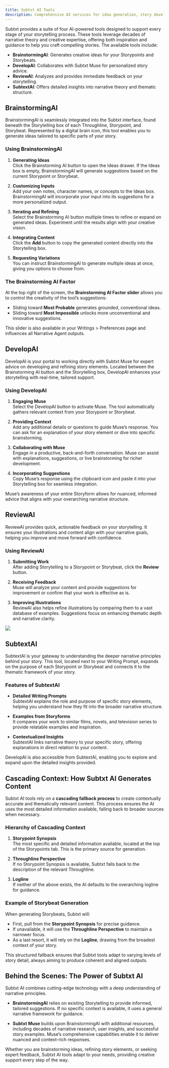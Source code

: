 ```yaml
---
title: Subtxt AI Tools
description: Comprehensive AI services for idea generation, story development, and analysis
---
```


Subtxt provides a suite of four AI-powered tools designed to support every stage of your storytelling process. These tools leverage decades of narrative theory and creative expertise, offering both inspiration and guidance to help you craft compelling stories. The available tools include:

- **BrainstormingAI**: Generates creative ideas for your Storypoints and Storybeats.  
- **DevelopAI**: Collaborates with Subtxt Muse for personalized story advice.  
- **ReviewAI**: Analyzes and provides immediate feedback on your storytelling.  
- **SubtextAI**: Offers detailed insights into narrative theory and thematic structure.

## BrainstormingAI  

BrainstormingAI is seamlessly integrated into the Subtxt interface, found beneath the Storytelling box of each Throughline, Storypoint, and Storybeat. Represented by a digital brain icon, this tool enables you to generate ideas tailored to specific parts of your story.  

### Using BrainstormingAI  

1. **Generating Ideas**  
   Click the Brainstorming AI button to open the Ideas drawer. If the Ideas box is empty, BrainstormingAI will generate suggestions based on the current Storypoint or Storybeat.  

2. **Customizing Inputs**  
   Add your own notes, character names, or concepts to the Ideas box. BrainstormingAI will incorporate your input into its suggestions for a more personalized output.  

3. **Iterating and Refining**  
   Select the Brainstorming AI button multiple times to refine or expand on generated ideas. Experiment until the results align with your creative vision.  

4. **Integrating Content**  
   Click the **Add** button to copy the generated content directly into the Storytelling box.  

5. **Requesting Variations**  
   You can instruct BrainstormingAI to generate multiple ideas at once, giving you options to choose from.  

### The Brainstorming AI Factor  

At the top right of the screen, the **Brainstorming AI Factor slider** allows you to control the creativity of the tool’s suggestions:  
- Sliding toward **Most Probable** generates grounded, conventional ideas.  
- Sliding toward **Most Impossible** unlocks more unconventional and innovative suggestions.  

This slider is also available in your Writings > Preferences page and influences all Narrative Agent outputs.  

## DevelopAI  

DevelopAI is your portal to working directly with Subtxt Muse for expert advice on developing and refining story elements. Located between the Brainstorming AI button and the Storytelling box, DevelopAI enhances your storytelling with real-time, tailored support.  

### Using DevelopAI  

1. **Engaging Muse**  
   Select the DevelopAI button to activate Muse. The tool automatically gathers relevant context from your Storypoint or Storybeat.  

2. **Providing Context**  
   Add any additional details or questions to guide Muse’s response. You can ask for an explanation of your story element or dive into specific brainstorming.  

3. **Collaborating with Muse**  
   Engage in a productive, back-and-forth conversation. Muse can assist with explanations, suggestions, or live brainstorming for richer development.  

4. **Incorporating Suggestions**  
   Copy Muse’s response using the clipboard icon and paste it into your Storytelling box for seamless integration.  

Muse’s awareness of your entire Storyform allows for nuanced, informed advice that aligns with your overarching narrative structure.  

## ReviewAI  

ReviewAI provides quick, actionable feedback on your storytelling. It ensures your illustrations and content align with your narrative goals, helping you improve and move forward with confidence.  

### Using ReviewAI  

1. **Submitting Work**  
   After adding Storytelling to a Storypoint or Storybeat, click the **Review** button.  

2. **Receiving Feedback**  
   Muse will analyze your content and provide suggestions for improvement or confirm that your work is effective as is.  

3. **Improving Illustrations**  
   ReviewAI also helps refine illustrations by comparing them to a vast database of examples. Suggestions focus on enhancing thematic depth and narrative clarity.  

![](https://res.cloudinary.com/narrative-first/image/upload/v1713057152/documentation/subtxt-review-ai-feature.png)

## SubtextAI  

SubtextAI is your gateway to understanding the deeper narrative principles behind your story. This tool, located next to your Writing Prompt, expands on the purpose of each Storypoint or Storybeat and connects it to the thematic framework of your story.  

### Features of SubtextAI  

- **Detailed Writing Prompts**  
  SubtextAI explains the role and purpose of specific story elements, helping you understand how they fit into the broader narrative structure.  

- **Examples from Storyforms**  
  It compares your work to similar films, novels, and television series to provide relatable examples and inspiration.  

- **Contextualized Insights**  
  SubtextAI links narrative theory to your specific story, offering explanations in direct relation to your content.  

DevelopAI is also accessible from SubtextAI, enabling you to explore and expand upon the detailed insights provided.  

## Cascading Context: How Subtxt AI Generates Content  

Subtxt AI tools rely on a **cascading fallback process** to create contextually accurate and thematically relevant content. This process ensures the AI uses the most detailed information available, falling back to broader sources when necessary.

### Hierarchy of Cascading Context  

1. **Storypoint Synopsis**  
   The most specific and detailed information available, located at the top of the Storypoints tab. This is the primary source for generation.  

2. **Throughline Perspective**  
   If no Storypoint Synopsis is available, Subtxt falls back to the description of the relevant Throughline.  

3. **Logline**  
   If neither of the above exists, the AI defaults to the overarching logline for guidance.  

### Example of Storybeat Generation  

When generating Storybeats, Subtxt will:  
- First, pull from the **Storypoint Synopsis** for precise guidance.  
- If unavailable, it will use the **Throughline Perspective** to maintain a narrower focus.  
- As a last resort, it will rely on the **Logline**, drawing from the broadest context of your story.  

This structured fallback ensures that Subtxt tools adapt to varying levels of story detail, always aiming to produce coherent and aligned outputs.  

## Behind the Scenes: The Power of Subtxt AI  

Subtxt AI combines cutting-edge technology with a deep understanding of narrative principles.  

- **BrainstormingAI** relies on existing Storytelling to provide informed, tailored suggestions. If no specific context is available, it uses a general narrative framework for guidance.  

- **Subtxt Muse** builds upon BrainstormingAI with additional resources, including decades of narrative research, user insights, and successful story examples. Muse’s comprehensive capabilities enable it to deliver nuanced and context-rich responses.  

Whether you are brainstorming ideas, refining story elements, or seeking expert feedback, Subtxt AI tools adapt to your needs, providing creative support every step of the way.